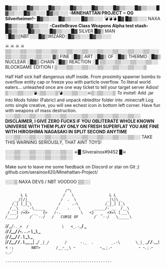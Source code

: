 █▓▒▒░░░█▓▒▒░░░█▓▒▒░░░█▓▒▒░░░█▓▒▒░░░█▓▒▒░░░█▓▒▒░░░█▓▒▒░░░█▓▒▒░░░
█▓▒▒░░░ **-MINEHATTAN PROJECT ~ OG Silverheimer!-**   █▓▒▒░░░█▓▒▒░░░
█▓▒▒░░░ 💣💣💣
█▓ █▓▒▒░░░ NAXA █▓▒▒░░░█▓▒▒░░░
 **-CastleBravo Class Weapons Alpha test stash-** █▓▒▒░░░
█▓▒▒░░░█▓▒▒░░░█▓ SILVER █▓▒ MAN ░█▓▒▒NBT░░░█▓▒WIZARD░█▓▒▒░░░█▓▒▒░░░


☠ ☠ ☠ ☠
▒▒░░░▒▒░░░▒▒░░░▒▒░░░▒▒░░░▒▒░░░▒▒░░░▒▒░░░▒▒░░░▒▒░░░▒▒░░░▒▒░░░▒▒░░░
▓▒ FINE ░█▓▒ ART ░█▓▒ OF ░█▓▒ THERMO ░█▓▒ NUCLEAR ░█▓▒ CHAIN ░█▓▒ REACTION ░█
▒▒░░░▒▒░░░▒▒░░░▒▒░░ BLOCKGAME EDITION I ▒░░░▒▒░░░▒▒░░░▒▒░░░▒▒░░░▒▒░░░▒ 

Half Half sick half dangerous stuff inside.
From proximity spawner bombs to overflow entity cap or freeze you with particle overflow.
To literal world eaters... unleashed once are one way ticket to tell your target server Adios!
▒░░░▒▒░░░💣░▒▒░░░▒💣░░░▒▒░░░☠▒░▒▒░░░▒
*To install:*
Add .jar into Mods folder (Fabric) and unpack nbteditor folder into .minecraft
Log onto single creative, you will see echest icon in bottom left corner.
Have fun with weapons of mass destruction.
░░░▒▒░░░▒▒░░░▒▒░░░▒▒░░░░░▒▒░░░▒▒░░░▒▒░░░▒▒░░
**DISCLAIMER, I GIVE ZERO FUCKS IF YOU OBLITERATE WHOLE KNOWN UNIVERSE WITH THEM
PLAY ONLY ON FRESH SUPERFLAT YOU ARE FINE WITH HIROSHIMA NAGASAKI IN SPLIT SECOND ANYTIME**
░░░▒▒░░░▒▒░░░▒▒░░░▒▒░░░░░▒▒░░░▒▒░░░▒▒░░░▒▒░░
TAKE THIS WARNING SERIOUSLY, THAT AINT TOYS!
 
░░░▒▒░░░▒▒░░░▒▒░░░▒▒░░
☠█ Silverainox#9452 █☠
░░░▒▒░░░▒▒░░░▒▒░░░▒▒░░
 
Make sure to leave me some feedback on Discord or star on Git ;)
github.com/serainox420/Minehattan-Project/

░░░▒ NAXA DEVS / NBT VOODOO ▒▒░░

                               /^\
           L L                /   \                L L
        __/|/|_              /  .  \              _|\|\__
       /_| [_[_\            /     .-\            /_]_] |_\
      /__\  __`-\_____     /    .    \      _____/-`__  /__\
     /___] /=X>  _   {>   /-.         \   <}   _  <X=\ [___\
    /____/     /` `--/   /   CURSE OF       /` `--/   \_____\
   /____/  \____/`-._>  /               \   <_.-`\____/  \____\
  /____/    /__/       /-._     .   _.-  \       \__\    \____\
 /____/    /__/       /         .         \       \__\    \____\
|____/_  _/__/       /          .          \       \__\_  _\____|
 \__/_ ``_|_/       /      -._  .        _.-\       \_|_`` _\___/
   /__`-`__\       <_         `-;        NBT>       /__`-`__\
      `-`           `-._       ;       _.-`            `-`
                        `-._   ;   _.-`
                            `-._.-`
```
------------------------------------------------
